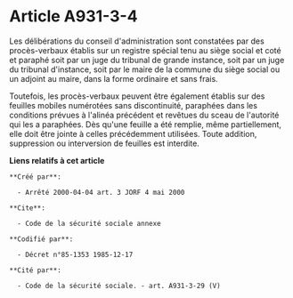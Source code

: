 # Article A931-3-4

Les délibérations du conseil d'administration sont constatées par des procès-verbaux établis sur un registre spécial tenu au
siège social et coté et paraphé soit par un juge du tribunal de grande instance, soit par un juge du tribunal d'instance,
soit par le maire de la commune du siège social ou un adjoint au maire, dans la forme ordinaire et sans frais.

Toutefois, les procès-verbaux peuvent être également établis sur des feuilles mobiles numérotées sans discontinuité,
paraphées dans les conditions prévues à l'alinéa précédent et revêtues du sceau de l'autorité qui les a paraphées. Dès qu'une
feuille a été remplie, même partiellement, elle doit être jointe à celles précédemment utilisées. Toute addition, suppression
ou interversion de feuilles est interdite.

**Liens relatifs à cet article**

	**Créé par**:

	  - Arrêté 2000-04-04 art. 3 JORF 4 mai 2000

	**Cite**:

	  - Code de la sécurité sociale annexe

	**Codifié par**:

	  - Décret n°85-1353 1985-12-17

	**Cité par**:

	  - Code de la sécurité sociale. - art. A931-3-29 (V)
